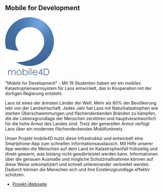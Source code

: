 ## Mobile for Development

<p class="logo"><img src="assets/img/projects/mobile4d.png" /></p>

"Mobile for Development" - Mit 19 Studenten haben wir ein mobiles
Katastrophenwarnsystem für Laos entwickelt, das in Kooperation mit der dortigen
Regierung entsteht.

Laos ist eines der ärmsten Länder der Welt. Mehr als 80% der Bevölkerung lebt
von der Landwirtschaft. Jedes Jahr hat Laos mit Naturkatastrophen wie starken
Überschwemmungen und flächendeckenden Bränden zu kämpfen, die die
Lebensgrundlage der Menschen zerstören und hauptverantwortlich für die hohe
Armut des Landes sind. Trotz der generellen Armut verfügt Laos über ein modernes
flächendeckendes Mobilfunknetz.

Unser Projekt mobile4D nutzt diese Infrastruktur und entwickelt eine
Smartphone-App zum schnellen Informationsaustausch. Mit Hilfe unserer App werden
die Menschen auf dem Land im Katastrophenfall frühzeitig und direkt gewarnt, was
bislang nicht gewährleistet werden kann. Informationen über die genauen Ausmaße
und mögliche Schutzmaßnahmen können auf diese Weise unkompliziert und schnell
untereinander verbreitet werden. Dadurch können die Menschen sich und ihre
Existenzgrundlage effektiv schützen.

- [Projekt-Webseite](http://mobile4d.capacitylab.org)
